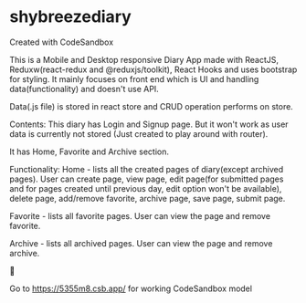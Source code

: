 # shybreezediary

Created with CodeSandbox

This is a Mobile and Desktop responsive Diary App made with ReactJS, Reduxw(react-redux and @reduxjs/toolkit), React Hooks and uses bootstrap for styling. It mainly focuses on front end which is UI and handling data(functionality) and doesn't use API.

Data(.js file) is stored in react store and CRUD operation performs on store.

Contents:
This diary has Login and Signup page. But it won't work as user data is currently not stored (Just created to play around with router).

It has Home, Favorite and Archive section.

Functionality:
Home - lists all the created pages of diary(except archived pages). User can create page, view page, edit page(for submitted pages and for pages created until previous day, edit option won't be available), delete page, add/remove favorite, archive page, save page, submit page.

Favorite - lists all favorite pages. User can view the page and remove favorite.

Archive - lists all archived pages. User can view the page and remove archive.

🤟

Go to https://5355m8.csb.app/ for working CodeSandbox model
